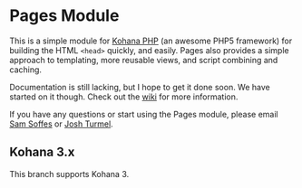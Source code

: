 # Pages Module

This is a simple module for [Kohana PHP](http://kohanaphp.com) (an awesome PHP5 framework) for building the HTML `<head>` quickly, and easily. Pages also provides a simple approach to templating, more reusable views, and script combining and caching.

Documentation is still lacking, but I hope to get it done soon. We have started on it though. Check out the [wiki](http://wiki.github.com/samsoffes/pages-module) for more information.

If you have any questions or start using the Pages module, please email [Sam Soffes](mailto:sam@samsoff.es) or [Josh Turmel](mailto:jturmel@gmail.com).

## Kohana 3.x
This branch supports Kohana 3.